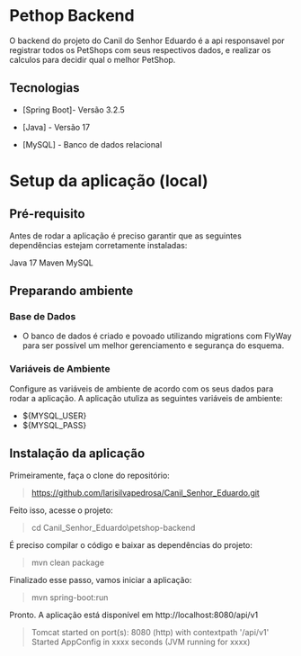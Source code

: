 # Pethop Backend
O backend do projeto do Canil do Senhor Eduardo é a api responsavel por registrar todos os PetShops com seus respectivos dados, e realizar os calculos para decidir qual o melhor PetShop.


## Tecnologias

- [Spring Boot]- Versão 3.2.5

- [Java] - Versão 17

- [MySQL] - Banco de dados relacional
 
# Setup da aplicação (local)

## Pré-requisito

Antes de rodar a aplicação é preciso garantir que as seguintes dependências estejam corretamente instaladas:

Java 17
Maven
MySQL

## Preparando ambiente

### Base de Dados

- O banco de dados é criado e povoado utilizando migrations com FlyWay para ser possível um melhor gerenciamento e segurança do esquema. 

### Variáveis de Ambiente

Configure as variáveis de ambiente de acordo com os seus dados para rodar a aplicação. A aplicação utuliza as seguintes variáveis de ambiente:

- ${MYSQL_USER}
- ${MYSQL_PASS}


## Instalação da aplicação

Primeiramente, faça o clone do repositório:

> https://github.com/larisilvapedrosa/Canil_Senhor_Eduardo.git

Feito isso, acesse o projeto:

> cd Canil_Senhor_Eduardo\petshop-backend

É preciso compilar o código e baixar as dependências do projeto:

> mvn clean package

Finalizado esse passo, vamos iniciar a aplicação:

> mvn spring-boot:run

Pronto. A aplicação está disponível em http://localhost:8080/api/v1

> Tomcat started on port(s): 8080 (http) with contextpath '/api/v1'
Started AppConfig in xxxx seconds (JVM running for xxxx)
